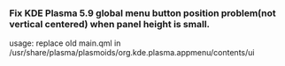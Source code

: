  ### Fix KDE Plasma 5.9 global menu button position problem(not vertical centered) when panel height is small. <br>
usage: replace old main.qml in /usr/share/plasma/plasmoids/org.kde.plasma.appmenu/contents/ui
